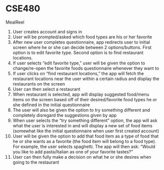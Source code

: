 # CSE480
MealReel


1.	User creates account and signs in
2.	User will be prompted/asked which food types are his or her favorite
3.	After new user completes questionnaire, app redirects user to initial screen where he or she can decide between 2 options/buttons. First option is to edit favorite type. Second option is to find restaurant locations.
4.	If user selects “edit favorite type,” user will be given the option to change/re-open the favorite foods questionnaire whenever they want to
5.	If user clicks on “find restaurant locations,” the app will fetch the restaurant locations near the user within a certain radius and display the restaurants on the screen
6.	User can then select a restaurant
7.	When restaurant is selected, app will display suggested food/menu items on the screen based off of their desired/favorite food types he or she defined in the initial questionnaire
8.	The user will also be given the option to try something different and completely disregard the suggestions given by app
9.	When user selects the “try something different” option, the app will ask what the user is interested in and will display a new set of food items (somewhat like the initial questionnaire when user first created account)
10.	User will be given the option to add that food item as a type of food that he or she wants as a favorite (the food item will belong to a food type). For example, the user selects spaghetti. The app will then ask: “Would you like to add pasta/Italian as one of your  favorite tastes?”
11.	User can then fully make a decision on what he or she desires when going to the restaurant

